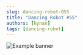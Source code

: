 ```yaml
---
slug: dancing-robot-055
title: "Dancing Robot #55"
authors: [kynan]
tags: [dancing-robot]
---
```


![Example banner](/img/stories/dancing-robot/055.png)
